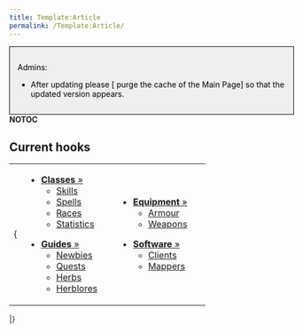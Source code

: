 ```yaml
---
title: Template:Article
permalink: /Template:Article/
---
```


<noinclude>

<div style="border: 1px solid; width: 96%; color: black; padding: 1em; float: left; background: #EFEFEF">

Admins:

- After updating please \[ purge the cache of the Main Page\] so that
  the updated version appears.

</div>

</noinclude>

<noinclude> __NOTOC__ <noinclude>

## Current hooks

<table>
<tbody>
<tr class="odd">
<td><p></noinclude></p>
<p>{</p></td>
<td data-valign="top" style="width:150px; text-align:left;"><ul>
<li><a href="Class"
title="wikilink"><span class="speciallink"><strong>Classes</strong></span>
»</a>
<ul>
<li><a href="Skill" title="wikilink">Skills</a></li>
<li><a href="Spell" title="wikilink">Spells</a></li>
<li><a href="Race" title="wikilink">Races</a></li>
<li><a href="Statistic" title="wikilink">Statistics</a></li>
</ul></li>
</ul>
<ul>
<li><a href="Guide"
title="wikilink"><span class="speciallink"><strong>Guides</strong></span>
»</a>
<ul>
<li><a href="Newbie" title="wikilink">Newbies</a></li>
<li><a href="Quest" title="wikilink">Quests</a></li>
<li><a href="Herb" title="wikilink">Herbs</a></li>
<li><a href="Herblore" title="wikilink">Herblores</a></li>
</ul></li>
</ul></td>
<td data-valign="top" style="width:150px; text-align:left;"><ul>
<li><a href="Equipment"
title="wikilink"><span class="speciallink"><strong>Equipment</strong></span>
»</a>
<ul>
<li><a href="Armour" title="wikilink">Armour</a></li>
<li><a href="Weapon" title="wikilink">Weapons</a></li>
</ul></li>
</ul>
<ul>
<li><a href="Software"
title="wikilink"><span class="speciallink"><strong>Software</strong></span>
»</a>
<ul>
<li><a href="Client" title="wikilink">Clients</a></li>
<li><a href="Mapper" title="wikilink">Mappers</a></li>
</ul></li>
</ul></td>
</tr>
</tbody>
</table>

<noinclude> \|} </noinclude>